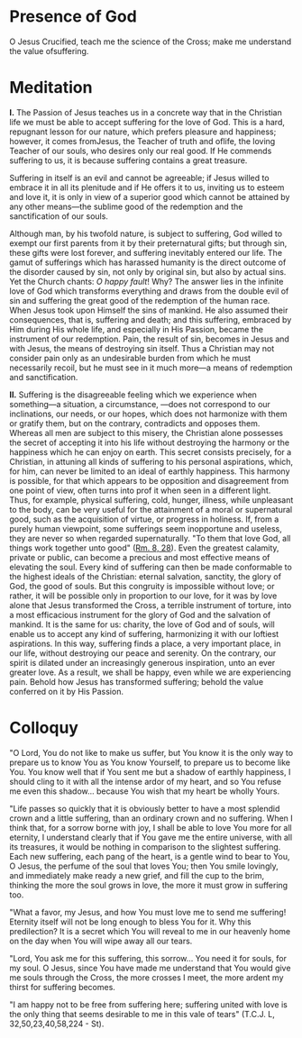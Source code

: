 # Presence of God

O Jesus Crucified, teach me the science of the Cross; make me understand the value ofsuffering.

# Meditation

**I.** The Passion of Jesus teaches us in a concrete way that in the Christian life we must be able to accept suffering for the love of God. This is a hard, repugnant lesson for our nature, which prefers pleasure and happiness; however, it comes fromJesus, the Teacher of truth and oflife, the loving Teacher of our souls, who desires only our real good. If He commends suffering to us, it is because suffering contains a great treasure.

Suffering in itself is an evil and cannot be agreeable; if Jesus willed to embrace it in all its plenitude and if He offers it to us, inviting us to esteem and love it, it is only in view of a superior good which cannot be attained by any other means—the sublime good of the redemption and the sanctification of our souls.

Although man, by his twofold nature, is subject to suffering, God willed to exempt our first parents from it by their preternatural gifts; but through sin, these gifts were lost forever, and suffering inevitably entered our life. The gamut of sufferings which has harassed humanity is the direct outcome of the disorder caused by sin, not only by original sin, but also by actual sins. Yet the Church chants: *O happy fault*! Why? The answer lies in the infinite love of God which transforms everything and draws from the double evil of sin and suffering the great good of the redemption of the human race. When Jesus took upon Himself the sins of mankind. He also assumed their consequences, that is, suffering and death; and this suffering, embraced by Him during His whole life, and especially in His Passion, became the instrument of our redemption. Pain, the result of sin, becomes in Jesus and with Jesus, the means of destroying sin itself. Thus a Christian may not consider pain only as an undesirable burden from which he must necessarily recoil, but he must see in it much more—a means of redemption and sanctification.

**II.** Suffering is the disagreeable feeling which we experience when something—a situation, a circumstance, —does not correspond to our inclinations, our needs, or our hopes, which does not harmonize with them or gratify them, but on the contrary, contradicts and opposes them. Whereas all men are subject to this misery, the Christian alone possesses the secret of accepting it into his life without destroying the harmony or the happiness which he can enjoy on earth. This secret consists precisely, for a Christian, in attuning all kinds of suffering to his personal aspirations, which, for him, can never be limited to an ideal of earthly happiness. This harmony is possible, for that which appears to be opposition and disagreement from one point of view, often turns into prof it when seen in a different light. Thus, for example, physical suffering, cold, hunger, illness, while unpleasant to the body, can be very useful for the attainment of a moral or supernatural good, such as the acquisition of virtue, or progress in holiness. If, from a purely human viewpoint, some sufferings seem inopportune and useless, they are never so when regarded supernaturally. "To them that love God, all things work together unto good" ([Rm. 8, 28](https://vulgata.online/bible/Rm.8?ed=DR2&vfn=DR2.Rm.8.28:vs)). Even the greatest calamity, private or public, can become a precious and most effective means of elevating the soul. Every kind of suffering can then be made conformable to the highest ideals of the Christian: eternal salvation, sanctity, the glory of God, the good of souls. But this congruity is impossible without love; or rather, it will be possible only in proportion to our love, for it was by love alone that Jesus transformed the Cross, a terrible instrument of torture, into a most efficacious instrument for the glory of God and the salvation of mankind. It is the same for us: charity, the love of God and of souls, will enable us to accept any kind of suffering, harmonizing it with our loftiest aspirations. In this way, suffering finds a place, a very important place, in our life, without destroying our peace and serenity. On the contrary, our spirit is dilated under an increasingly generous inspiration, unto an ever greater love. As a result, we shall be happy, even while we are experiencing pain. Behold how Jesus has transformed suffering; behold the value conferred on it by His Passion.

# Colloquy

"O Lord, You do not like to make us suffer, but You know it is the only way to prepare us to know You as You know Yourself, to prepare us to become like You. You know well that if You sent me but a shadow of earthly happiness, I should cling to it with all the intense ardor of my heart, and so You refuse me even this shadow... because You wish that my heart be wholly Yours.

"Life passes so quickly that it is obviously better to have a most splendid crown and a little suffering, than an ordinary crown and no suffering. When I think that, for a sorrow borne with joy, I shall be able to love You more for all eternity, I understand clearly that if You gave me the entire universe, with all its treasures, it would be nothing in comparison to the slightest suffering. Each new suffering, each pang of the heart, is a gentle wind to bear to You, O Jesus, the perfume of the soul that loves You; then You smile lovingly, and immediately make ready a new grief, and fill the cup to the brim, thinking the more the soul grows in love, the more it must grow in suffering too.

"What a favor, my Jesus, and how You must love me to send me suffering! Eternity itself will not be long enough to bless You for it. Why this predilection? It is a secret which You will reveal to me in our heavenly home on the day when You will wipe away all our tears.

"Lord, You ask me for this suffering, this sorrow... You need it for souls, for my soul. O Jesus, since You have made me understand that You would give me souls through the Cross, the more crosses I meet, the more ardent my thirst for suffering becomes.

"I am happy not to be free from suffering here; suffering united with love is the only thing that seems desirable to me in this vale of tears" (T.C.J. L, 32,50,23,40,58,224 - St).
